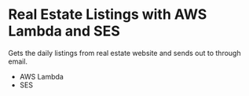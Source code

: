 # Real Estate Listings with AWS Lambda and SES

Gets the daily listings from real estate website and sends out to through email.

  - AWS Lambda
  - SES
